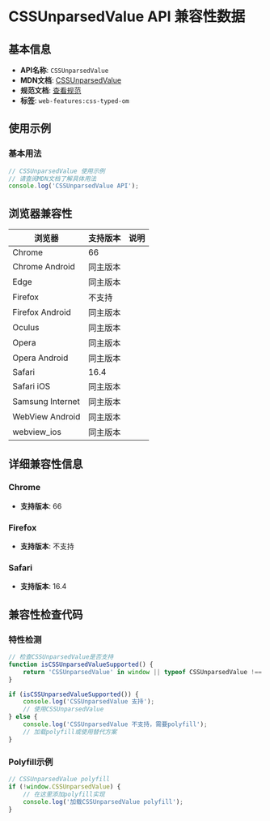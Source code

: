# CSSUnparsedValue API 兼容性数据

## 基本信息

- **API名称**: `CSSUnparsedValue`
- **MDN文档**: [CSSUnparsedValue](https://developer.mozilla.org/docs/Web/API/CSSUnparsedValue)
- **规范文档**: [查看规范](https://drafts.css-houdini.org/css-typed-om/#cssunparsedvalue)
- **标签**: `web-features:css-typed-om`

## 使用示例

### 基本用法

```javascript
// CSSUnparsedValue 使用示例
// 请查阅MDN文档了解具体用法
console.log('CSSUnparsedValue API');
```

## 浏览器兼容性

| 浏览器 | 支持版本 | 说明 |
|--------|----------|------|
| Chrome | 66 |  |
| Chrome Android | 同主版本 |  |
| Edge | 同主版本 |  |
| Firefox | 不支持 |  |
| Firefox Android | 同主版本 |  |
| Oculus | 同主版本 |  |
| Opera | 同主版本 |  |
| Opera Android | 同主版本 |  |
| Safari | 16.4 |  |
| Safari iOS | 同主版本 |  |
| Samsung Internet | 同主版本 |  |
| WebView Android | 同主版本 |  |
| webview_ios | 同主版本 |  |

## 详细兼容性信息

### Chrome

- **支持版本**: 66

### Firefox

- **支持版本**: 不支持

### Safari

- **支持版本**: 16.4

## 兼容性检查代码

### 特性检测

```javascript
// 检查CSSUnparsedValue是否支持
function isCSSUnparsedValueSupported() {
    return 'CSSUnparsedValue' in window || typeof CSSUnparsedValue !== 'undefined';
}

if (isCSSUnparsedValueSupported()) {
    console.log('CSSUnparsedValue 支持');
    // 使用CSSUnparsedValue
} else {
    console.log('CSSUnparsedValue 不支持，需要polyfill');
    // 加载polyfill或使用替代方案
}
```

### Polyfill示例

```javascript
// CSSUnparsedValue polyfill
if (!window.CSSUnparsedValue) {
    // 在这里添加polyfill实现
    console.log('加载CSSUnparsedValue polyfill');
}
```

